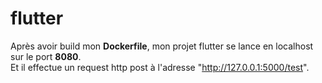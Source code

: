 # flutter

Après avoir build mon **Dockerfile**, mon projet flutter se lance en localhost sur le port **8080**.<br />
Et il effectue un request http post à l'adresse "http://127.0.0.1:5000/test".


